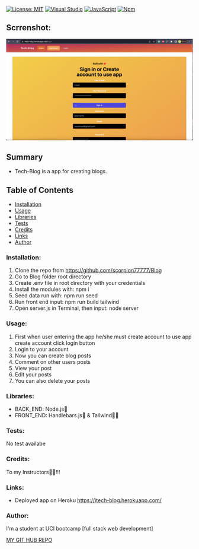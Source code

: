 [![License: MIT](https://img.shields.io/badge/License-MIT-red.svg)](https://opensource.org/licenses/MIT)
[![Visual Studio](https://img.shields.io/badge/--6C33AF?logo=visual%20studio)](https://visualstudio.microsoft.com/)
[![JavaScript](https://img.shields.io/badge/--F7DF1E?logo=javascript&logoColor=000)](https://www.javascript.com/)
[![Npm](https://badgen.net/badge/icon/npm?icon=npm&label)](https://npmjs.com/)

## Scrrenshot:
<img src="https://github.com/scorpion77777/Blog/blob/main/assets/screen.png" alt="Blog screenshot"></src>

## Summary

- Tech-Blog is a app for creating blogs.


## Table of Contents

- [Installation](#installation)
- [Usage](#usage)
- [Libraries](#libraries)
- [Tests](#tests)
- [Credits](#credits)
- [Links](#link)
- [Author](#author)





### Installation:
1. Clone the repo from https://github.com/scorpion77777/Blog
2. Go to Blog folder root directory
3. Create .env file in root directory with your credentials
4. Install the modules with: npm i
5. Seed data run with: npm run seed
6. Run front end input: npm run build tailwind
7. Open server.js in Terminal, then input: node server 


### Usage:

1. First when user entering the app he/she must create account to use app create account click login button
2. Login to your account
3. Now you can create blog posts
4. Comment on other users posts
5. View your post 
6. Edit your posts
7. You can also delete your posts

### Libraries:

- BACK_END: Node.js🚀
- FRONT_END: Handlebars.js🦾 & Tailwind👨‍🎨

### Tests:

No test availabe


### Credits:

To my Instructors🚀🙏!!!

### Links:

- Deployed app on Heroku https://itech-blog.herokuapp.com/

### Author:

I'm a student at UCI bootcamp [full stack web development]

[MY GIT HUB REPO](https://github.com/scorpion77777)
